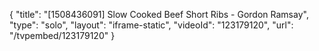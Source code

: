 {
    "title": "[1508436091] Slow Cooked Beef Short Ribs - Gordon Ramsay",
    "type": "solo",
    "layout": "iframe-static",
    "videoId": "123179120",
    "url": "\/tvpembed\/123179120"
}